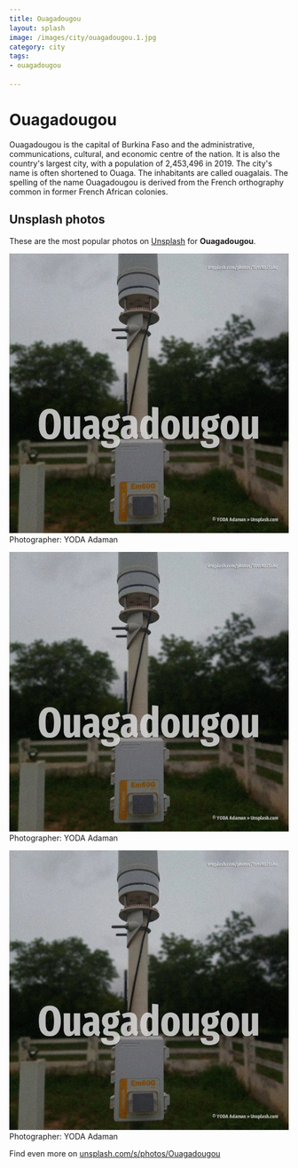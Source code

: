 ```yaml
---
title: Ouagadougou
layout: splash
image: /images/city/ouagadougou.1.jpg
category: city
tags:
- ouagadougou

---
```

# Ouagadougou

Ouagadougou  is the capital of Burkina Faso and the administrative, communications, cultural, and 
economic centre of the nation.
It is also the country's largest city, with a population of 2,453,496 in 2019.
The city's name is often shortened to Ouaga.
The inhabitants are called ouagalais.
The spelling of the name Ouagadougou is derived from the French orthography common in former French 
African colonies.

 
## Unsplash photos
These are the most popular photos on [Unsplash](https://unsplash.com) for **Ouagadougou**.
 
![Ouagadougou](/images/city/ouagadougou.1.jpg)
Photographer:  YODA Adaman
 
![Ouagadougou](/images/city/ouagadougou.2.jpg)
Photographer:  YODA Adaman
 
![Ouagadougou](/images/city/ouagadougou.3.jpg)
Photographer:  YODA Adaman
 
Find even more on [unsplash.com/s/photos/Ouagadougou](https://unsplash.com/s/photos/Ouagadougou)
 
